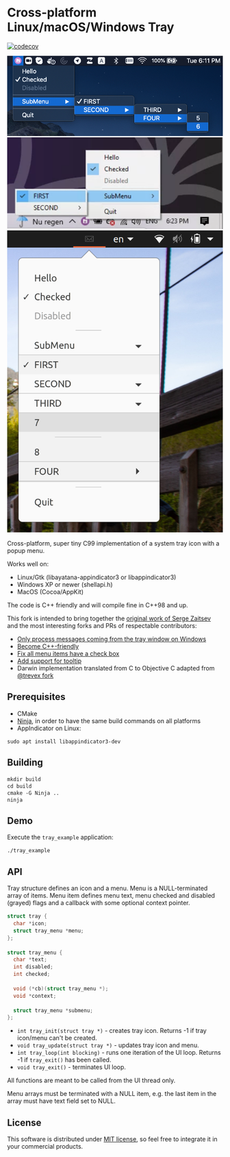 # Cross-platform Linux/macOS/Windows Tray

[![codecov](https://img.shields.io/codecov/c/gh/LizardByte/tray?token=HSX66JNEOL&style=for-the-badge&logo=codecov&label=codecov)](https://codecov.io/gh/LizardByte/tray)

<img src="docs/images/screenshot_macosx.png">

<img src="docs/images/screenshot_windows.png">

<img src="docs/images/screenshot_linux.png">

Cross-platform, super tiny C99 implementation of a system tray icon with a popup menu.

Works well on:

* Linux/Gtk (libayatana-appindicator3 or libappindicator3)
* Windows XP or newer (shellapi.h)
* MacOS (Cocoa/AppKit)

The code is C++ friendly and will compile fine in C++98 and up.

This fork is intended to bring together the [original work of Serge Zaitsev](https://github.com/zserge/tray) and the most interesting forks and PRs of respectable contributors:

* [Only process messages coming from the tray window on Windows](https://github.com/zserge/tray/pull/18)
* [Become C++-friendly](https://github.com/zserge/tray/pull/16)
* [Fix all menu items have a check box](https://github.com/zserge/tray/pull/11)
* [Add support for tooltip](https://github.com/zserge/tray/pull/11)
* Darwin implementation translated from C to Objective C adapted from [@trevex fork](https://github.com/trevex/tray)

## Prerequisites

* CMake
* [Ninja](https://ninja-build.org/), in order to have the same build commands on all platforms
* AppIndicator on Linux:

```
sudo apt install libappindicator3-dev
```

## Building

```
mkdir build
cd build
cmake -G Ninja ..
ninja
```

## Demo

Execute the `tray_example` application:

```
./tray_example
```

## API

Tray structure defines an icon and a menu.
Menu is a NULL-terminated array of items.
Menu item defines menu text, menu checked and disabled (grayed) flags and a
callback with some optional context pointer.

```c
struct tray {
  char *icon;
  struct tray_menu *menu;
};

struct tray_menu {
  char *text;
  int disabled;
  int checked;

  void (*cb)(struct tray_menu *);
  void *context;

  struct tray_menu *submenu;
};
```

* `int tray_init(struct tray *)` - creates tray icon. Returns -1 if tray icon/menu can't be created.
* `void tray_update(struct tray *)` - updates tray icon and menu.
* `int tray_loop(int blocking)` - runs one iteration of the UI loop. Returns -1 if `tray_exit()` has been called.
* `void tray_exit()` - terminates UI loop.

All functions are meant to be called from the UI thread only.

Menu arrays must be terminated with a NULL item, e.g. the last item in the
array must have text field set to NULL.

## License

This software is distributed under [MIT license](http://www.opensource.org/licenses/mit-license.php),
 so feel free to integrate it in your commercial products.

